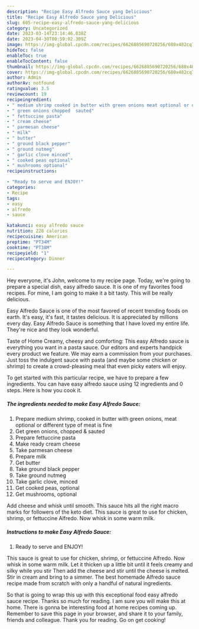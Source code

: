 ```yaml
---
description: "Recipe Easy Alfredo Sauce yang Delicious"
title: "Recipe Easy Alfredo Sauce yang Delicious"
slug: 605-recipe-easy-alfredo-sauce-yang-delicious
category: Uncategorized
date: 2023-03-14T23:14:46.038Z
date: 2023-04-30T00:59:02.309Z
image: https://img-global.cpcdn.com/recipes/6626885690720256/680x482cq70/easy-alfredo-sauce-recipe-main-photo.jpg
hideToc: false
enableToc: true
enableTocContent: false
thumbnail: https://img-global.cpcdn.com/recipes/6626885690720256/680x482cq70/easy-alfredo-sauce-recipe-main-photo.jpg
cover: https://img-global.cpcdn.com/recipes/6626885690720256/680x482cq70/easy-alfredo-sauce-recipe-main-photo.jpg
author: Admin
authorAv: notfound
ratingvalue: 3.5
reviewcount: 19
recipeingredient:
- " medium shrimp cooked in butter with green onions meat optional or different type of meat is fine"
- " green onions chopped  sauted"
- " fettuccine pasta"
- " cream cheese"
- " parmesan cheese"
- " milk"
- " butter"
- " ground black pepper"
- " ground nutmeg"
- " garlic clove minced"
- " cooked peas optional"
- " mushrooms optional"
recipeinstructions:

- "Ready to serve and ENJOY!"
categories:
- Recipe
tags:
- easy
- alfredo
- sauce

katakunci: easy alfredo sauce 
nutrition: 228 calories
recipecuisine: American
preptime: "PT34M"
cooktime: "PT38M"
recipeyield: "1"
recipecategory: Dinner

---
```



Hey everyone, it's John, welcome to my recipe page. Today, we're going to prepare a special dish, easy alfredo sauce. It is one of my favorites food recipes. For mine, I am going to make it a bit tasty. This will be really delicious.

Easy Alfredo Sauce is one of the most favored of recent trending foods on earth. It's easy, it's fast, it tastes delicious. It is appreciated by millions every day. Easy Alfredo Sauce is something that I have loved my entire life. They're nice and they look wonderful.

Taste of Home Creamy, cheesy and comforting: This easy Alfredo sauce is everything you want in a pasta sauce. Our editors and experts handpick every product we feature. We may earn a commission from your purchases. Just toss the indulgent sauce with pasta (and maybe some chicken or shrimp) to create a crowd-pleasing meal that even picky eaters will enjoy.


To get started with this particular recipe, we have to prepare a few ingredients. You can have easy alfredo sauce using 12 ingredients and 0 steps. Here is how you cook it.

<!--inarticleads1-->

##### The ingredients needed to make Easy Alfredo Sauce:

1. Prepare  medium shrimp, cooked in butter with green onions, meat optional or different type of meat is fine
1. Get  green onions, chopped &amp; sauted
1. Prepare  fettuccine pasta
1. Make ready  cream cheese
1. Take  parmesan cheese
1. Prepare  milk
1. Get  butter
1. Take  ground black pepper
1. Take  ground nutmeg
1. Take  garlic clove, minced
1. Get  cooked peas, optional
1. Get  mushrooms, optional


Add cheese and whisk until smooth. This sauce hits all the right macro marks for followers of the keto diet. This sauce is great to use for chicken, shrimp, or fettuccine Alfredo. Now whisk in some warm milk. 

<!--inarticleads2-->

##### Instructions to make Easy Alfredo Sauce:


1. Ready to serve and ENJOY!

This sauce is great to use for chicken, shrimp, or fettuccine Alfredo. Now whisk in some warm milk. Let it thicken up a little bit until it feels creamy and silky while you stir Then add the cheese and stir until the cheese is melted. Stir in cream and bring to a simmer. The best homemade Alfredo sauce recipe made from scratch with only a handful of natural ingredients. 

So that is going to wrap this up with this exceptional food easy alfredo sauce recipe. Thanks so much for reading. I am sure you will make this at home. There is gonna be interesting food at home recipes coming up. Remember to save this page in your browser, and share it to your family, friends and colleague. Thank you for reading. Go on get cooking!
